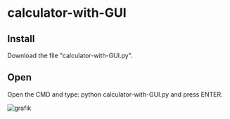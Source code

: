 # calculator-with-GUI

## Install
Download the file "calculator-with-GUI.py". 

## Open
Open the CMD and type: python calculator-with-GUI.py and press ENTER.

![grafik](https://user-images.githubusercontent.com/87259727/224542475-92dc62b8-aaef-4a84-954e-9626f6d83af2.png)


